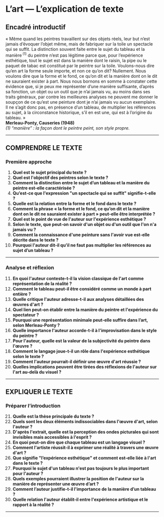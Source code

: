 # L’art — L’explication de texte

## Encadré introductif
« Même quand les peintres travaillent sur des objets réels, leur but n’est jamais d’évoquer l’objet même, mais de fabriquer sur la toile un spectacle qui se suffit. La distinction souvent faite entre le sujet du tableau et la manière <sup>(1)</sup> du peintre n’est pas légitime parce que, pour l’expérience esthétique, tout le sujet est dans la manière dont le raisin, la pipe ou le paquet de tabac est constitué par le peintre sur la toile. Voulons-nous dire qu’en art la forme seule importe, et non ce qu’on dit? Nullement. Nous voulons dire que la forme et le fond, ce qu’on dit et la manière dont on le dit ne sauraient exister à part. Nous nous bornons en somme à constater cette évidence que, si je peux me représenter d’une manière suffisante, d’après sa fonction, un objet ou un outil que je n’ai jamais vu, au moins dans ses traits généraux, par contre les meilleures analyses ne peuvent me donner le soupçon de ce qu’est une peinture dont je n’ai jamais vu aucun exemplaire. Il ne s’agit donc pas, en présence d’un tableau, de multiplier les références au sujet, à la circonstance historique, s’il en est une, qui est à l’origine du tableau. »  
**Merleau-Ponty, Causeries (1948)**  
*(1) “manière” : la façon dont le peintre peint, son style propre.*

---

## COMPRENDRE LE TEXTE

### Première approche

1. **Quel est le sujet principal du texte ?**  
2. **Quel est l'objectif des peintres selon le texte ?**  
3. **Comment la distinction entre le sujet d’un tableau et la manière du peintre est-elle caractérisée ?**  
4. **Qu’est-ce que l'expression "un spectacle qui se suffit" signifie-t-elle ?**  
5. **Quelle est la relation entre la forme et le fond dans le texte ?**  
6. **Comment la phrase « la forme et le fond, ce qu’on dit et la manière dont on le dit ne sauraient exister à part » peut-elle être interprétée ?**  
7. **Quel est le point de vue de l'auteur sur l'expérience esthétique ?**  
8. **Selon le texte, que peut-on savoir d'un objet ou d'un outil que l'on n'a jamais vu ?**  
9. **Comment la connaissance d'une peinture sans l'avoir vue est-elle décrite dans le texte ?**  
10. **Pourquoi l'auteur dit-il qu'il ne faut pas multiplier les références au sujet d’un tableau ?**  

---

### Analyse et réflexion

11. **En quoi l'auteur conteste-t-il la vision classique de l'art comme représentation de la réalité ?**  
12. **Comment le tableau peut-il être considéré comme un monde à part entière ?**  
13. **Quelle critique l'auteur adresse-t-il aux analyses détaillées des œuvres d'art ?**  
14. **Quel lien peut-on établir entre la manière du peintre et l'expérience du spectateur ?**  
15. **Pourquoi une représentation minimale peut-elle suffire dans l’art, selon Merleau-Ponty ?**  
16. **Quelle importance l'auteur accorde-t-il à l'improvisation dans le style du peintre ?**  
17. **Pour l'auteur, quelle est la valeur de la subjectivité du peintre dans l'œuvre ?**  
18. **Comment le langage joue-t-il un rôle dans l'expérience esthétique selon le texte ?**  
19. **Comment l'auteur pourrait-il définir une œuvre d'art réussie ?**  
20. **Quelles implications peuvent être tirées des réflexions de l'auteur sur l'art au-delà du visuel ?**  

---

## EXPLIQUER LE TEXTE

### Préparer l’introduction

21. **Quelle est la thèse principale du texte ?**  
22. **Quels sont les deux éléments indissociables dans l'œuvre d'art, selon l'auteur ?**  
23. **D'après l'extrait, quelle est la perception des ondes picturales qui sont invisibles mais accessibles à l'esprit ?**  
24. **En quoi peut-on dire que chaque tableau est un langage visuel ?**  
25. **Comment l'artiste réussit-il à exprimer une réalité à travers une œuvre d'art ?**  
26. **Que signifie "l’expérience esthétique" et comment est-elle liée à l'art dans le texte ?**  
27. **Pourquoi le sujet d'un tableau n'est pas toujours le plus important pour l'auteur ?**  
28. **Quels exemples pourraient illustrer la position de l'auteur sur la manière de représenter une œuvre d’art ?**  
29. **Comment l’auteur justifie-t-il l'importance de la manière d’un tableau ?**  
30. **Quelle relation l'auteur établit-il entre l'expérience artistique et le rapport à la réalité ?**  

---